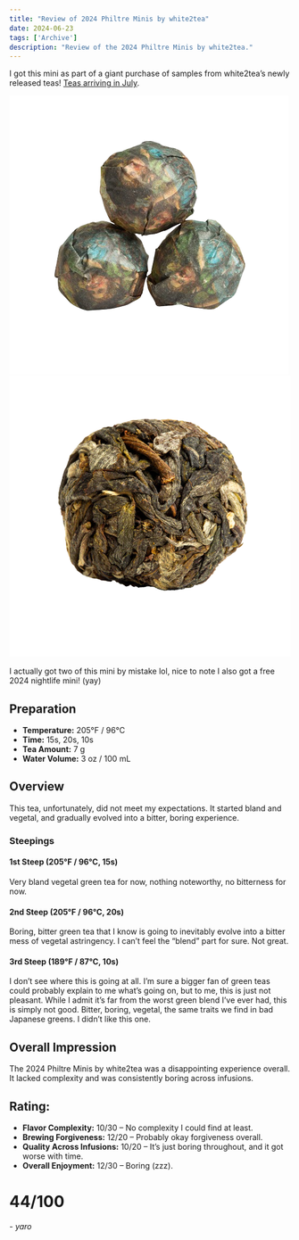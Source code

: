 ```yaml
---
title: "Review of 2024 Philtre Minis by white2tea"
date: 2024-06-23
tags: ['Archive']
description: "Review of the 2024 Philtre Minis by white2tea."
---
```


I got this mini as part of a giant purchase of samples from white2tea’s newly released teas! [Teas arriving in July](https://skoomaden.me/posts/teas-arriving-in-july/).

![](2024PhiltreMinis_800x-removebg-preview.png)
![](image-30.png)

I actually got two of this mini by mistake lol, nice to note I also got a free 2024 nightlife mini! (yay)

## Preparation

- **Temperature:** 205°F / 96°C
- **Time:** 15s, 20s, 10s
- **Tea Amount:** 7 g
- **Water Volume:** 3 oz / 100 mL

## Overview

This tea, unfortunately, did not meet my expectations. It started bland and vegetal, and gradually evolved into a bitter, boring experience.

### Steepings

#### 1st Steep (205°F / 96°C, 15s)

Very bland vegetal green tea for now, nothing noteworthy, no bitterness for now.

#### 2nd Steep (205°F / 96°C, 20s)

Boring, bitter green tea that I know is going to inevitably evolve into a bitter mess of vegetal astringency. I can’t feel the “blend” part for sure. Not great.

#### 3rd Steep (189°F / 87°C, 10s)

I don’t see where this is going at all. I’m sure a bigger fan of green teas could probably explain to me what’s going on, but to me, this is just not pleasant. While I admit it’s far from the worst green blend I’ve ever had, this is simply not good. Bitter, boring, vegetal, the same traits we find in bad Japanese greens. I didn’t like this one.

## Overall Impression

The 2024 Philtre Minis by white2tea was a disappointing experience overall. It lacked complexity and was consistently boring across infusions.

## Rating:

- **Flavor Complexity:** 10/30 – No complexity I could find at least.
- **Brewing Forgiveness:** 12/20 – Probably okay forgiveness overall.
- **Quality Across Infusions:** 10/20 – It’s just boring throughout, and it got worse with time.
- **Overall Enjoyment:** 12/30 – Boring (zzz).

# 44/100

*- yaro*
